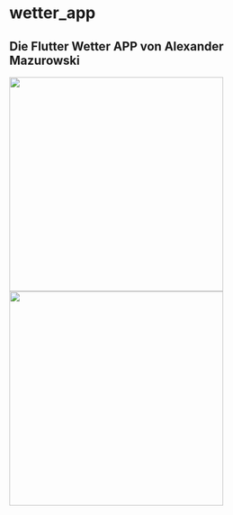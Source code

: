 # wetter_app

## Die Flutter Wetter APP  von Alexander Mazurowski
<img src=https://github.com/AlexanderMazurowski/WetterAPP/blob/main/images%20for%20readme/WhatsApp%20Image%202022-02-27%20at%201.06.10%20PM.jpeg width="380" >
<img src=https://github.com/AlexanderMazurowski/WetterAPP/blob/main/images%20for%20readme/WhatsApp%20Image%202022-02-27%20at%201.06.10%20PM%20(1).jpeg width="380" >
